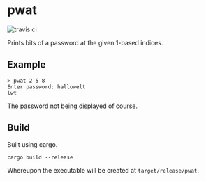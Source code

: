 # pwat

![travis ci](https://travis-ci.org/machisuji/pwat.svg?branch=master)

Prints bits of a password at the given 1-based indices.

## Example

```
> pwat 2 5 8
Enter password: hallowelt
lwt
```

The password not being displayed of course.

## Build

Built using cargo.

```
cargo build --release
```

Whereupon the executable will be created at `target/release/pwat`.
